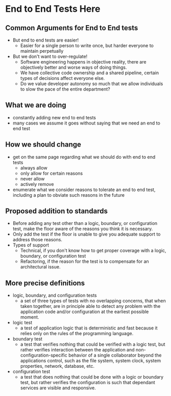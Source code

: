 # End to End Tests Here

## Common Arguments for End to End tests
- But end to end tests are easier!
    - Easier for a single person to write once, but harder everyone to maintain perpetually
- But we don't want to over-regulate!
    - Software engineering happens in objective reality, there are objectively better and worse ways of doing things.
    - We have collective code ownership and a shared pipeline, certain types of decisions affect everyone else.
    - Do we value developer autonomy so much that we allow individuals to slow the pace of the entire department? 

## What we are doing
- constantly adding new end to end tests
- many cases we assume it goes without saying that we need an end to end test

## How we should change
- get on the same page regarding what we should do with end to end tests
    - always allow
    - only allow for certain reasons
    - never allow
    - actively remove
- enumerate what we consider reasons to tolerate an end to end test, including a plan to obviate such reasons in the future

## Proposed addition to standards
- Before adding any test other than a logic, boundary, or configuration test, make the floor aware of the reasons you think it is necessary.
- Only add the test if the floor is unable to give you adequate support to address those reasons.
- Types of support
    - Technical, if you don't know how to get proper coverage with a logic, boundary, or configuration test
    - Refactoring, if the reason for the test is to compensate for an architectural issue.

## More precise definitions
- logic, boundary, and configuration tests
    - a set of three types of tests with no overlapping concerns, that when taken together, are in principle able to detect any problem with the application code and/or configuration at the earliest possible moment.
- logic test
    - a test of application logic that is deterministic and fast because it relies only on the rules of the programming language.
- boundary test
    - a test that verifies nothing that could be verified with a logic test, but rather verifies interaction between the application and non-configuration-specific behavior of a single collaborator beyond the applications control, such as the file system, system clock, system properties, network, database, etc.
- configuration test
    - a test that does nothing that could be done with a logic or boundary test, but rather verifies the configuration is such that dependant services are visible and responsive.

